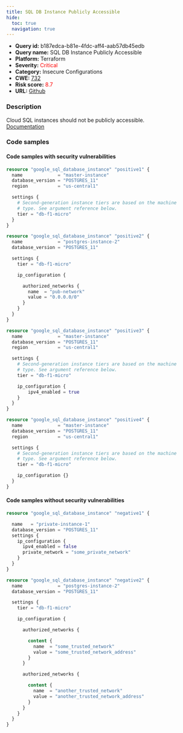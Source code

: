 ```yaml
---
title: SQL DB Instance Publicly Accessible
hide:
  toc: true
  navigation: true
---
```


<style>
  .highlight .hll {
    background-color: #ff171742;
  }
  .md-content {
    max-width: 1100px;
    margin: 0 auto;
  }
</style>

-   **Query id:** b187edca-b81e-4fdc-aff4-aab57db45edb
-   **Query name:** SQL DB Instance Publicly Accessible
-   **Platform:** Terraform
-   **Severity:** <span style="color:#ff0000">Critical</span>
-   **Category:** Insecure Configurations
-   **CWE:** <a href="https://cwe.mitre.org/data/definitions/732.html" onclick="newWindowOpenerSafe(event, 'https://cwe.mitre.org/data/definitions/732.html')">732</a>
-   **Risk score:** <span style="color:#ff0000">8.7</span>
-   **URL:** [Github](https://github.com/Checkmarx/kics/tree/master/assets/queries/terraform/gcp/sql_db_instance_is_publicly_accessible)

### Description
Cloud SQL instances should not be publicly accessible.<br>
[Documentation](https://registry.terraform.io/providers/hashicorp/google/latest/docs/resources/sql_database_instance)

### Code samples
#### Code samples with security vulnerabilities
```tf title="Positive test num. 1 - tf file" hl_lines="24 41 56 6"
resource "google_sql_database_instance" "positive1" {
  name             = "master-instance"
  database_version = "POSTGRES_11"
  region           = "us-central1"

  settings {
    # Second-generation instance tiers are based on the machine
    # type. See argument reference below.
    tier = "db-f1-micro"
  }
}

resource "google_sql_database_instance" "positive2" {
  name             = "postgres-instance-2"
  database_version = "POSTGRES_11"

  settings {
    tier = "db-f1-micro"

    ip_configuration {

      authorized_networks {
        name  = "pub-network"
        value = "0.0.0.0/0"
      }
    }
  }
}

resource "google_sql_database_instance" "positive3" {
  name             = "master-instance"
  database_version = "POSTGRES_11"
  region           = "us-central1"

  settings {
    # Second-generation instance tiers are based on the machine
    # type. See argument reference below.
    tier = "db-f1-micro"

    ip_configuration {
        ipv4_enabled = true
    }
  }
}

resource "google_sql_database_instance" "positive4" {
  name             = "master-instance"
  database_version = "POSTGRES_11"
  region           = "us-central1"

  settings {
    # Second-generation instance tiers are based on the machine
    # type. See argument reference below.
    tier = "db-f1-micro"

    ip_configuration {}
  }
}

```


#### Code samples without security vulnerabilities
```tf title="Negative test num. 1 - tf file"
resource "google_sql_database_instance" "negative1" {

  name   = "private-instance-1"
  database_version = "POSTGRES_11"
  settings {
    ip_configuration {
      ipv4_enabled = false
      private_network = "some_private_network"
    }
  }
}

resource "google_sql_database_instance" "negative2" {
  name             = "postgres-instance-2"
  database_version = "POSTGRES_11"

  settings {
    tier = "db-f1-micro"

    ip_configuration {

      authorized_networks {

        content {
          name  = "some_trusted_network"
          value = "some_trusted_network_address"
        }
      }

      authorized_networks {

        content {
          name  = "another_trusted_network"
          value = "another_trusted_network_address"
        }
      }
    }
  }
}

```

